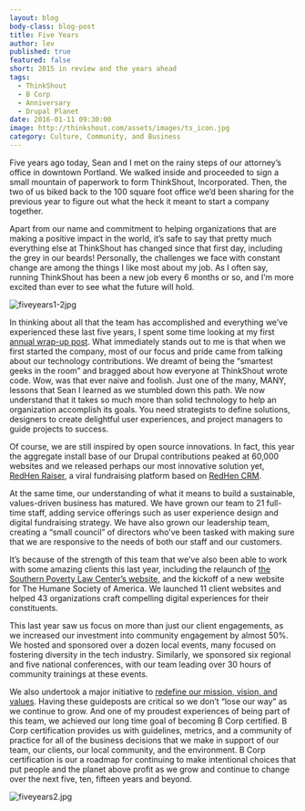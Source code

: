 ```yaml
---
layout: blog
body-class: blog-post
title: Five Years
author: lev
published: true
featured: false
short: 2015 in review and the years ahead
tags:
  - ThinkShout
  - B Corp
  - Anniversary
  - Drupal Planet
date: 2016-01-11 09:30:00
image: http://thinkshout.com/assets/images/ts_icon.jpg
category: Culture, Community, and Business
---
```


Five years ago today, Sean and I met on the rainy steps of our attorney’s office in downtown Portland. We walked inside and proceeded to sign a small mountain of paperwork to form ThinkShout, Incorporated. Then, the two of us biked back to the 100 square foot office we’d been sharing for the previous year to figure out what the heck it meant to start a company together.

Apart from our name and commitment to helping organizations that are making a positive impact in the world, it’s safe to say that pretty much everything else at ThinkShout has changed since that first day, including the grey in our beards! Personally, the challenges we face with constant change are among the things I like most about my job. As I often say, running ThinkShout has been a new job every 6 months or so, and I’m more excited than ever to see what the future will hold.

![fiveyears1-2jpg](http://thinkshout.com/assets/images/blog/fiveyears1-2.jpg)

In thinking about all that the team has accomplished and everything we’ve experienced these last five years, I spent some time looking at my first [annual wrap-up post](http://thinkshout.com/blog/2012/01/lev/looking-back-2011/). What immediately stands out to me is that when we first started the company, most of our focus and pride came from talking about our technology contributions. We dreamt of being the “smartest geeks in the room” and bragged about how everyone at ThinkShout wrote code. Wow, was that ever naive and foolish. Just one of the many, MANY, lessons that Sean I learned as we stumbled down this path. We now understand that it takes so much more than solid technology to help an organization accomplish its goals. You need strategists to define solutions, designers to create delightful user experiences, and project managers to guide projects to success. 

Of course, we are still inspired by open source innovations. In fact, this year the aggregate install base of our Drupal contributions peaked at 60,000 websites and we released perhaps our most innovative solution yet, [RedHen Raiser](https://www.drupal.org/project/redhen_raiser), a viral fundraising platform based on [RedHen CRM](https://www.drupal.org/project/redhen).

At the same time, our understanding of what it means to build a sustainable, values-driven business has matured. We have grown our team to 21 full-time staff, adding service offerings such as user experience design and digital fundraising strategy. We have also grown our leadership team, creating a “small council” of directors who’ve been tasked with making sure that we are responsive to the needs of both our staff and our customers.

It’s because of the strength of this team that we’ve also been able to work with some amazing clients this last year, including the relaunch of [the Southern Poverty Law Center’s website](https://www.splcenter.org/), and the kickoff of a new website for The Humane Society of America. We launched 11 client websites and helped 43 organizations craft compelling digital experiences for their constituents.

This last year saw us focus on more than just our client engagements, as we increased our investment into community engagement by almost 50%. We hosted and sponsored over a dozen local events, many focused on fostering diversity in the tech industry. Similarly, we sponsored six regional and five national conferences, with our team leading over 30 hours of community trainings at these events.

We also undertook a major initiative to [redefine our mission, vision, and values](http://thinkshout.com/blog/2015/08/becoming-a-bcorp/). Having these guideposts are critical so we don’t “lose our way” as we continue to grow.  And one of my proudest experiences of being part of this team, we achieved our long time goal of becoming B Corp certified. B Corp certification provides us with guidelines, metrics, and a community of practice for all of the business decisions that we make in support of our team, our clients, our local community, and the environment. B Corp certification is our a roadmap for continuing to make intentional choices that put people and the planet above profit as we grow and continue to change over the next five, ten, fifteen years and beyond.

![fiveyears2.jpg](http://thinkshout.com/assets/images/blog/fiveyears2.jpg)

